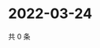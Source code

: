 # 2022-03-24

共 0 条

<!-- BEGIN WEIBO -->
<!-- 最后更新时间 Thu Mar 24 2022 01:07:37 GMT+0800 (China Standard Time) -->

<!-- END WEIBO -->
